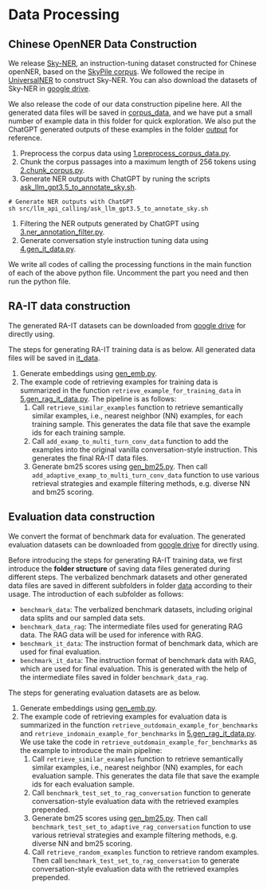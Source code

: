 # Data Processing
## Chinese OpenNER Data Construction
We release [Sky-NER](https://huggingface.co/datasets/EmmaStrong/Sky-NER), an instruction-tuning dataset constructed for Chinese openNER, based on the [SkyPile corpus](https://huggingface.co/datasets/Skywork/SkyPile-150B). We followed the recipe in [UniversalNER](https://arxiv.org/abs/2308.03279) to construct Sky-NER. You can also download the datasets of Sky-NER in [google drive](https://drive.google.com/file/d/1lJZd89KwfIaIQKfty7Ba1nvkhhUKqPjz/view?usp=sharing).

We also release the code of our data construction pipeline here.
All the generated data files will be saved in [corpus_data](../../data/corpus_data/), and we have put a small number of example data in this folder for quick exploration. We also put the ChatGPT generated outputs of these examples in the folder [output](outputs/llm_api_calling/llm_annotation/gpt-3.5-turbo-0125/prompt_v0_json/sky_10_samples/entity_statistics.json) for reference.

1. Preprocess the corpus data using [1.preprocess_corpus_data.py](1.preprocess_corpus_data.py).
2. Chunk the corpus passages into a maximum length of 256 tokens using [2.chunk_corpus.py](2.chunk_corpus.py).
3. Generate NER outputs with ChatGPT by runing the scripts [ask_llm_gpt3.5_to_annotate_sky.sh](../llm_api_calling/ask_llm_gpt3.5_to_annotate_sky.sh).
```shell
# Generate NER outputs with ChatGPT
sh src/llm_api_calling/ask_llm_gpt3.5_to_annotate_sky.sh
```
1. Filtering the NER outputs generated by ChatGPT using [3.ner_annotation_filter.py](3.ner_annotation_filter.py).
2. Generate conversation style instruction tuning data using [4.gen_it_data.py](4.gen_it_data.py).

We write all codes of calling the processing functions in the main function of each of the above python file. Uncomment the part you need and then run the python file.


## RA-IT data construction
The generated RA-IT datasets can be downloaded from [google drive](https://drive.google.com/file/d/1lJZd89KwfIaIQKfty7Ba1nvkhhUKqPjz/view?usp=sharing) for directly using.

The steps for generating RA-IT training data is as below. All generated data files will be saved in [it_data](../../data/it_data/).

1. Generate embeddings using [gen_emb.py](gen_emb.py).
2. The example code of retrieving examples for training data is summarized in the function `retrieve_example_for_training_data` in [5.gen_rag_it_data.py](5.gen_rag_it_data.py). The pipeline is as follows:
   1. Call `retrieve_similar_examples` function to retrieve semantically similar examples, i.e., nearest neighbor (NN) examples, for each training sample. This generates the data file that save the example ids for each training sample.
   2. Call `add_examp_to_multi_turn_conv_data` function to add the examples into the original vanilla conversation-style instruction. This generates the final RA-IT data files.
   3. Generate bm25 scores using [gen_bm25.py](gen_bm25.py). Then call `add_adaptive_examp_to_multi_turn_conv_data` function to use various retrieval strategies and example filtering methods, e.g. diverse NN and bm25 scoring.

## Evaluation data construction
We convert the format of benchmark data for evaluation. The generated evaluation datasets can be downloaded from [google drive](https://drive.google.com/file/d/1lJZd89KwfIaIQKfty7Ba1nvkhhUKqPjz/view?usp=sharing) for directly using.

Before introducing the steps for generating RA-IT training data, we first introduce the **folder structure** of saving data files generated during different steps. The verbalized benchmark datasets and other generated data files are saved in different subfolders in folder [data](../../data) according to their usage. The introduction of each subfolder as follows:
* `benchmark_data`: The verbalized benchmark datasets, including original data splits and our sampled data sets.
* `benchmark_data_rag`: The intermediate files used for generating RAG data. The RAG data will be used for inference with RAG.
* `benchmark_it_data`: The instruction format of benchmark data, which are used for final evaluation.
* `benchmark_it_data`: The instruction format of benchmark data with RAG, which are used for final evaluation. This is generated with the help of the intermediate files saved in folder `benchmark_data_rag`.

The steps for generating evaluation datasets are as below.

1. Generate embeddings using [gen_emb.py](gen_emb.py).
2. The example code of retrieving examples for evaluation data is summarized in the function `retrieve_outdomain_example_for_benchmarks` and `retrieve_indomain_example_for_benchmarks` in [5.gen_rag_it_data.py](5.gen_rag_it_data.py). We use take the code in `retrieve_outdomain_example_for_benchmarks` as the example to introduce the main pipeline:
   1. Call `retrieve_similar_examples` function to retrieve semantically similar examples, i.e., nearest neighbor (NN) examples, for each evaluation sample. This generates the data file that save the example ids for each evaluation sample.
   2. Call `benchmark_test_set_to_rag_conversation` function to generate conversation-style evaluation data with the retrieved examples prepended.
   3. Generate bm25 scores using [gen_bm25.py](gen_bm25.py). Then call `benchmark_test_set_to_adaptive_rag_conversation` function to use various retrieval strategies and example filtering methods, e.g. diverse NN and bm25 scoring.
   4. Call `retrieve_random_examples` function to retrieve random examples. Then call `benchmark_test_set_to_rag_conversation` to generate conversation-style evaluation data with the retrieved examples prepended.
